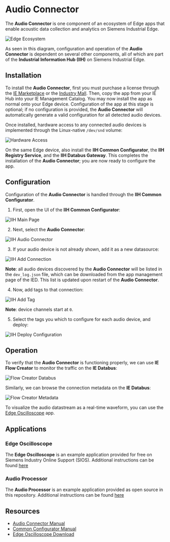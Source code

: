 # Audio Connector

The **Audio Connector** is one component of an ecosystem of Edge apps that enable acoustic data collection and analytics on Siemens Industrial Edge.

![Edge Ecosystem](images/connsuite-ecosystem.png)

As seen in this diagram, configuration and operation of the **Audio Connector** is dependent on several other components,
all of which are part of the **Industrial Information Hub (IIH)** on Siemens Industrial Edge.

## Installation

To install the **Audio Connector**, first you must purchase a license through the [IE Marketplace](https://www.dex.siemens.com/edge/manufacturing-process-industries)
or the [Industry Mall](https://mall.industry.siemens.com/mall/en/us/Catalog/Products/10364120).
Then, copy the app from your IE Hub into your IE Management Catalog.
You may now install the app as normal onto your Edge device.
Configuration of the app at this stage is optional;
if no configuration is provided, the **Audio Connector** will automatically generate a valid configuration for all detected audio devices.

Once installed, hardware access to any connected audio devices is implemented through the Linux-native `/dev/snd` volume:

![Hardware Access](images/hardware-access.png)

On the same Edge device, also install the **IIH Common Configurator**, the **IIH Registry Service**, and the **IIH Databus Gateway**.
This completes the installation of the **Audio Connector**; you are now ready to configure the app.

## Configuration

Configuration of the **Audio Connector** is handled through the **IIH Common Configurator**.

1. First, open the UI of the **IIH Common Configurator**:

![IIH Main Page](images/iih-connector-config.png)

2. Next, select the **Audio Connector**:

![IIH Audio Connector](images/iih-audio-connector.png)

3. If your audio device is not already shown, add it as a new datasource:

![IIH Add Connection](images/iih-connector-config.png)

**Note**: all audio devices discovered by the **Audio Connector** will be listed in the `dev_log.json` file,
which can be downloaded from the app management page of the IED.
This list is updated upon restart of the **Audio Connector**.

4. Now, add tags to that connection:

![IIH Add Tag](images/iih-add-tag.png)

**Note**: device channels start at `0`.

5. Select the tags you which to configure for each audio device, and deploy:

![IIH Deploy Configuration](images/iih-deploy-tags.png)

## Operation

To verify that the **Audio Connector** is functioning properly, we can use **IE Flow Creator** to monitor the traffic on the **IE Databus**:

![Flow Creator Databus](images/flow-creator-debug-databus.png)

Similarly, we can browse the connection metadata on the **IE Databus**:

![Flow Creator Metadata](images/flow-creator-debug-metadata.png)

To visualize the audio datastream as a real-time waveform, you can use the [Edge Oscilloscope](../edge-oscilloscope/README.md) app.

## Applications

### Edge Oscilloscope

The **Edge Oscilloscope** is an example application provided for free on Siemens Industry Online Support (SIOS).
Additional instructions can be found [here](../edge-oscilloscope/README.md)

### Audio Processor

The **Audio Processor** is an example application provided as open source in this repository.
Additional instructions can be found [here](../audio-processor/README.md)

## Resources

- [Audio Connector Manual](https://support.industry.siemens.com/cs/ww/en/view/109805476)
- [Common Configurator Manual](https://support.industry.siemens.com/cs/ww/en/view/109803582)
- [Edge Oscilloscope Download](https://support.industry.siemens.com/cs/us/en/view/109808369)